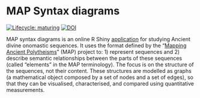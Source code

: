 # MAP Syntax diagrams

[![Lifecycle: maturing](https://img.shields.io/badge/lifecycle-maturing-blue.svg)](https://www.tidyverse.org/lifecycle/#maturing)
[![DOI](https://zenodo.org/badge/249838836.svg)](https://zenodo.org/badge/latestdoi/249838836)

MAP syntax diagrams is an online R Shiny [application](https://analytics.huma-num.fr/Sebastien.Plutniak/map-syntax-diagrams/) for studying Ancient divine onomastic sequences. It uses the format defined by the “[Mapping Ancient Polytheisms](https://map-polytheisms.huma-num.fr)” (MAP) project to: 1) represent sequences and 2) describe semantic relationships between the parts of these sequences (called “elements” in the MAP terminology). The focus is on the structure of the sequences, not their content. These structures are modelled as graphs (a mathematical object composed by a set of nodes and a set of edges), so that they can be visualised, characterised, and compared using quantitative measurements. 

